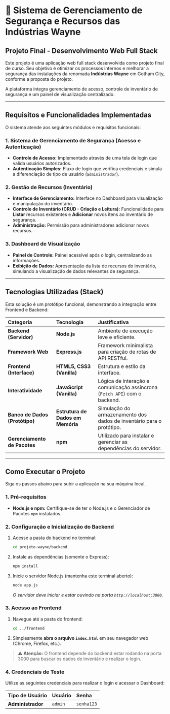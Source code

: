 # 🦇 Sistema de Gerenciamento de Segurança e Recursos das Indústrias Wayne

## Projeto Final - Desenvolvimento Web Full Stack

Este projeto é uma aplicação web full stack desenvolvida como projeto final de curso. Seu objetivo é otimizar os processos internos e melhorar a segurança das instalações da renomada **Indústrias Wayne** em Gotham City, conforme a proposta do projeto.

A plataforma integra gerenciamento de acesso, controle de inventário de segurança e um painel de visualização centralizado.

---

## Requisitos e Funcionalidades Implementadas

O sistema atende aos seguintes módulos e requisitos funcionais:

### 1. Sistema de Gerenciamento de Segurança (Acesso e Autenticação)
* **Controle de Acesso:** Implementado através de uma tela de login que valida usuários autorizados.
* **Autenticação Simples:** Fluxo de login que verifica credenciais e simula a diferenciação de tipo de usuário (`administrador`).

### 2. Gestão de Recursos (Inventário)
* **Interface de Gerenciamento:** Interface no Dashboard para visualização e manipulação do inventário.
* **Controle de Inventário (CRUD - Criação e Leitura):** Funcionalidade para **Listar** recursos existentes e **Adicionar** novos itens ao inventário de segurança.
* **Administração:** Permissão para administradores adicionar novos recursos.

### 3. Dashboard de Visualização
* **Painel de Controle:** Painel acessível após o login, centralizando as informações.
* **Exibição de Dados:** Apresentação da lista de recursos do inventário, simulando a visualização de dados relevantes de segurança.

---

## Tecnologias Utilizadas (Stack)

Esta solução é um protótipo funcional, demonstrando a integração entre Frontend e Backend:

| Categoria | Tecnologia | Justificativa |
| :--- | :--- | :--- |
| **Backend (Servidor)** | **Node.js** | Ambiente de execução leve e eficiente. |
| **Framework Web** | **Express.js** | Framework minimalista para criação de rotas de API RESTful. |
| **Frontend (Interface)** | **HTML5, CSS3 (Vanilla)** | Estrutura e estilo da interface. |
| **Interatividade** | **JavaScript (Vanilla)** | Lógica de interação e comunicação assíncrona (`Fetch API`) com o backend. |
| **Banco de Dados (Protótipo)** | **Estrutura de Dados em Memória** | Simulação do armazenamento dos dados de inventário para o protótipo. |
| **Gerenciamento de Pacotes** | **npm** | Utilizado para instalar e gerenciar as dependências do servidor. |

---

## Como Executar o Projeto

Siga os passos abaixo para subir a aplicação na sua máquina local.

### 1. Pré-requisitos
* **Node.js e npm:** Certifique-se de ter o Node.js e o Gerenciador de Pacotes `npm` instalados.

### 2. Configuração e Inicialização do Backend

1.  Acesse a pasta do backend no terminal:
    ```bash
    cd projeto-wayne/backend
    ```
2.  Instale as dependências (somente o Express):
    ```bash
    npm install
    ```
3.  Inicie o servidor Node.js (mantenha este terminal aberto):
    ```bash
    node app.js
    ```
    *O servidor deve iniciar e estar ouvindo na porta `http://localhost:3000`.*

### 3. Acesso ao Frontend

1.  Navegue até a pasta do frontend:
    ```bash
    cd ../frontend
    ```
2.  Simplesmente **abra o arquivo `index.html`** em seu navegador web (Chrome, Firefox, etc.).

> **⚠️ Atenção:** O frontend depende do backend estar rodando na porta 3000 para buscar os dados de inventário e realizar o login.

### 4. Credenciais de Teste

Utilize as seguintes credenciais para realizar o login e acessar o Dashboard:

| Tipo de Usuário | Usuário | Senha |
| :--- | :--- | :--- |
| **Administrador** | `admin` | `senha123` |